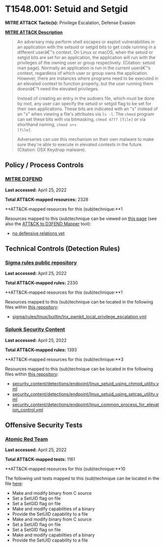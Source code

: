 # T1548.001: Setuid and Setgid
**MITRE ATT&CK Tactic(s):** Privilege Escalation, Defense Evasion

**[MITRE ATT&CK Description](https://attack.mitre.org/techniques/T1548/001)**
<blockquote>An adversary may perform shell escapes or exploit vulnerabilities in an application with the setsuid or setgid bits to get code running in a different userâ€™s context. On Linux or macOS, when the setuid or setgid bits are set for an application, the application will run with the privileges of the owning user or group respectively. (Citation: setuid man page). Normally an application is run in the current userâ€™s context, regardless of which user or group owns the application. However, there are instances where programs need to be executed in an elevated context to function properly, but the user running them doesnâ€™t need the elevated privileges.

Instead of creating an entry in the sudoers file, which must be done by root, any user can specify the setuid or setgid flag to be set for their own applications. These bits are indicated with an "s" instead of an "x" when viewing a file's attributes via <code>ls -l</code>. The <code>chmod</code> program can set these bits with via bitmasking, <code>chmod 4777 [file]</code> or via shorthand naming, <code>chmod u+s [file]</code>.

Adversaries can use this mechanism on their own malware to make sure they're able to execute in elevated contexts in the future.(Citation: OSX Keydnap malware).</blockquote>
## Policy / Process Controls
### [MITRE D3FEND](https://d3fend.mitre.org/)
**Last accessed:** April 25, 2022

**Total ATT&CK-mapped resources:** 2328

**ATT&CK-mapped resources for this (sub)technique:**1

Resources mapped to this (sub)technique can be viewed on [this page](https://d3fend.mitre.org/) (see also the [ATT&CK to D3FEND Mapper](https://d3fend.mitre.org/tools/attack-mapper) tool):

* [no defensive relations yet](https://d3fend.mitre.org/techniques/d3f:nodefensiverelationsyet)

## Technical Controls (Detection Rules)
### [Sigma rules public repository](https://github.com/SigmaHQ/sigma)
**Last accessed:** April 25, 2022

**Total ATT&CK-mapped rules:** 2330

**ATT&CK-mapped resources for this (sub)technique:**1

Resources mapped to this (sub)technique can be located in the following files within [this repository](https://github.com/SigmaHQ/sigma/tree/master/rules):

* [sigma/rules/linux/builtin/lnx_pwnkit_local_privilege_escalation.yml](https://github.com/SigmaHQ/sigma/blob/master/rules/linux/builtin/lnx_pwnkit_local_privilege_escalation.yml)

### [Splunk Security Content](https://github.com/splunk/security_content)
**Last accessed:** April 25, 2022

**Total ATT&CK-mapped rules:** 1393

**ATT&CK-mapped resources for this (sub)technique:**3

Resources mapped to this (sub)technique can be located in the following files within [this repository](https://github.com/splunk/security_content/tree/develop/detections):

* [security_content/detections/endpoint/linux_setuid_using_chmod_utility.yml](https://github.com/splunk/security_content/blob/develop/detections/endpoint/linux_setuid_using_chmod_utility.yml)
* [security_content/detections/endpoint/linux_setuid_using_setcap_utility.yml](https://github.com/splunk/security_content/blob/develop/detections/endpoint/linux_setuid_using_setcap_utility.yml)
* [security_content/detections/endpoint/linux_common_process_for_elevation_control.yml](https://github.com/splunk/security_content/blob/develop/detections/endpoint/linux_common_process_for_elevation_control.yml)


## Offensive Security Tests
### [Atomic Red Team](https://github.com/redcanaryco/atomic-red-team)
**Last accessed:** April 25, 2022

**Total ATT&CK-mapped tests:** 1161

**ATT&CK-mapped resources for this (sub)technique:**10

The following unit tests mapped to this (sub)technique can be located in the file [here](https://github.com/redcanaryco/atomic-red-team/tree/master/atomics/T1548.001/T1548.001.yaml):

* Make and modify binary from C source
* Set a SetUID flag on file
* Set a SetGID flag on file
* Make and modify capabilities of a binary
* Provide the SetUID capability to a file
* Make and modify binary from C source
* Set a SetUID flag on file
* Set a SetGID flag on file
* Make and modify capabilities of a binary
* Provide the SetUID capability to a file

